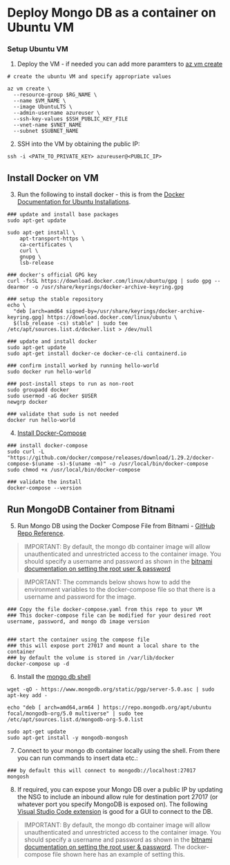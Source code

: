 # Deploy Mongo DB as a container on Ubuntu VM

### Setup Ubuntu VM

1. Deploy the VM - if needed you can add more paramters to [az vm create](https://docs.microsoft.com/en-us/cli/azure/vm?view=azure-cli-latest#az_vm_create)

```
# create the ubuntu VM and specify appropriate values

az vm create \
  --resource-group $RG_NAME \
  --name $VM_NAME \
  --image UbuntuLTS \
  --admin-username azureuser \
  --ssh-key-values $SSH_PUBLIC_KEY_FILE
  --vnet-name $VNET_NAME
  --subnet $SUBNET_NAME
```

2. SSH into the VM by obtaining the public IP:

```
ssh -i <PATH_TO_PRIVATE_KEY> azureuser@<PUBLIC_IP>
```

## Install Docker on VM

3. Run the following to install docker - this is from the [Docker Documentation for Ubuntu Installations](https://docs.docker.com/engine/install/ubuntu/#installation-methods).

```
### update and install base packages
sudo apt-get update

sudo apt-get install \
    apt-transport-https \
    ca-certificates \
    curl \
    gnupg \
    lsb-release

### docker's official GPG key
curl -fsSL https://download.docker.com/linux/ubuntu/gpg | sudo gpg --dearmor -o /usr/share/keyrings/docker-archive-keyring.gpg

### setup the stable repository
echo \
  "deb [arch=amd64 signed-by=/usr/share/keyrings/docker-archive-keyring.gpg] https://download.docker.com/linux/ubuntu \
  $(lsb_release -cs) stable" | sudo tee /etc/apt/sources.list.d/docker.list > /dev/null

### update and install docker
sudo apt-get update
sudo apt-get install docker-ce docker-ce-cli containerd.io

### confirm install worked by running hello-world
sudo docker run hello-world

### post-install steps to run as non-root
sudo groupadd docker
sudo usermod -aG docker $USER
newgrp docker 

### validate that sudo is not needed
docker run hello-world
```

4. [Install Docker-Compose](https://docs.docker.com/compose/install/)

```
### install docker-compose
sudo curl -L "https://github.com/docker/compose/releases/download/1.29.2/docker-compose-$(uname -s)-$(uname -m)" -o /usr/local/bin/docker-compose
sudo chmod +x /usr/local/bin/docker-compose

### validate the install
docker-compose --version
```

## Run MongoDB Container from Bitnami

5. Run Mongo DB using the Docker Compose File from Bitnami - [GitHub Repo Reference](https://github.com/bitnami/bitnami-docker-mongodb).

> IMPORTANT: By default, the mongo db container image will allow unauthenticated and unrestricted access to the container image. You should specify a username and password as shown in the [bitnami documentation on setting the root user & password](https://github.com/bitnami/bitnami-docker-mongodb#setting-the-root-user-and-password-on-first-run)

> IMPORTANT: The commands below shows how to add the environment variables to the docker-compose file so that there is a username and password for the image.

```
### Copy the file docker-compose.yaml from this repo to your VM
### This docker-compose file can be modified for your desired root username, password, and mongo db image version


### start the container using the compose file
### this will expose port 27017 and mount a local share to the container
### by default the volume is stored in /var/lib/docker
docker-compose up -d
```

6. Install the [mongo db shell](https://docs.mongodb.com/mongodb-shell/install/)

```
wget -qO - https://www.mongodb.org/static/pgp/server-5.0.asc | sudo apt-key add -

echo "deb [ arch=amd64,arm64 ] https://repo.mongodb.org/apt/ubuntu focal/mongodb-org/5.0 multiverse" | sudo tee /etc/apt/sources.list.d/mongodb-org-5.0.list

sudo apt-get update
sudo apt-get install -y mongodb-mongosh
```

7. Connect to your mongo db container locally using the shell. From there you can run commands to insert data etc.:

```
### by default this will connect to mongodb://localhost:27017
mongosh
```

8. If required, you can expose your Mongo DB over a public IP by updating the NSG to include an inbound allow rule for destination port 27017 (or whatever port you specify MongoDB is exposed on). The following [Visual Studio Code extension](https://code.visualstudio.com/docs/azure/mongodb) is good for a GUI to connect to the DB.

> IMPORTANT: By default, the mongo db container image will allow unauthenticated and unrestricted access to the container image. You should specify a username and password as shown in the [bitnami documentation on setting the root user & password](https://github.com/bitnami/bitnami-docker-mongodb#setting-the-root-user-and-password-on-first-run). The docker-compose file shown here has an example of setting this.